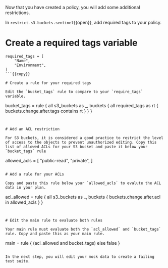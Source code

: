 Now that you have created a policy, you will add some additional restrictions. 

In `restrict-s3-buckets.sentinel`{{open}}, add required tags to your policy.

# Create a required tags variable

```
required_tags = [
	"Name",
    "Environment",
]
```{{copy}}

# Create a rule for your required tags

Edit the `bucket_tags` rule to compare to your `require_tags` variable.

```
bucket_tags = rule {
	all s3_buckets as _, buckets {
		all required_tags as rt {
			buckets.change.after.tags contains rt
		}
	}
}
```{{copy}}


# Add an ACL restriction

For S3 buckets, it is considered a good practice to restrict the level of access to the objects to prevent unauthorized editing. Copy this list of allowed ACLs for your S3 bucket and paste it below your `bucket_tags` rule

```
allowed_acls = [
	"public-read",
	"private",
]
```{{copy}}

# Add a rule for your ACLs

Copy and paste this rule below your `allowed_acls` to evalute the ACL data in your plan.

```
acl_allowed = rule {
	all s3_buckets as _, buckets {
		buckets.change.after.acl in allowed_acls
	}
}
```{{copy}}


# Edit the main rule to evaluate both rules

Your main rule must evaluate both the `acl_allowed` and `bucket_tags` rule. Copy and paste this as your main rule.

```
main = rule {
    (acl_allowed and bucket_tags) else false
}
```{{copy}}

In the next step, you will edit your mock data to create a failing test suite.